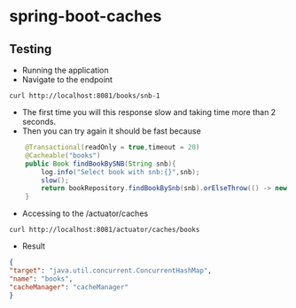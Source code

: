# spring-boot-caches

## Testing
* Running the application
* Navigate to the endpoint 
```shell script
curl http://localhost:8081/books/snb-1
```
* The first time you will this response slow and taking time more than 2 seconds.
* Then you can try again it should be fast because 

```java
    @Transactional(readOnly = true,timeout = 20)
    @Cacheable("books")
    public Book findBookBySNB(String snb){
        log.info("Select book with snb:{}",snb);
        slow();
        return bookRepository.findBookBySnb(snb).orElseThrow(() -> new BookNotFoundException());
    }
```

* Accessing to the /actuator/caches
```shell script
curl http://localhost:8081/actuator/caches/books
```

* Result
```json
{
"target": "java.util.concurrent.ConcurrentHashMap",
"name": "books",
"cacheManager": "cacheManager"
}
```